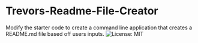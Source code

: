 # Trevors-Readme-File-Creator
Modify the starter code to create a command line application that creates a README.md file based off users inputs.
![License: MIT](https://img.shields.io/badge/License-MIT-blue.svg)